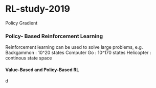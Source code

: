 # RL-study-2019

Policy Gradient

### Policy- Based Reinforcement Learning

  Reinforcement learning can be used to solve large problems, e.g.
    Backgammon  : 10^20 states
    Computer Go : 10^170 states
    Helicopter  : continous state space

#### Value-Based and Policy-Based RL
















d

